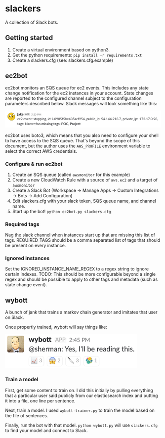 # slackers
A collection of Slack bots.

## Getting started
1. Create a virtual environment based on python3.
2. Get the python requirements: `pip install -r requirements.txt`
3. Create a slackers.cfg (see: slackers.cfg.example)

## ec2bot
ec2bot monitors an SQS queue for ec2 events. This includes any state change notification for the ec2 instances in your account. State changes are reported to the configured channel subject to the configuration parameters described below. Slack messages will look something like this:

![Image of jakebot](jakemsg.png)

ec2bot uses boto3, which means that you also need to configure your shell to have access to the SQS queue. That's beyond the scope of this document, but the author uses the `AWS_PROFILE` environment variable to select the correct AWS credentials.

### Configure & run ec2bot
1. Create an SQS queue (called `awsmonitor` for this example)
2. Create a new CloudWatch Rule with a source of `aws.ec2` and a target of `awsmonitor`
3. Create a Slack Bot (Workspace -> Manage Apps -> Custom Integrations -> Bots -> Add Configuration)
4. Edit slackers.cfg with your slack token, SQS queue name, and channel name.
5. Start up the bot! `python ec2bot.py slackers.cfg`

### Required tags
Nag the slack channel when instances start up that are missing this list of tags. REQUIRED_TAGS should be a comma separated list of tags that should be present on every instance.

### Ignored instances
Set the IGNORED_INSTANCE_NAME_REGEX to a regex string to ignore certain indexes.
TODO: This should be more configurable beyond a single regex and should be possible to apply to other tags and metadata (such as state change event).

## wybott
A bunch of jank that trains a markov chain generator and imitates that user on Slack.

Once propertly trained, wybott will say things like:

![Image of wybott talking](wybott4.png)

### Train a model
First, get some content to train on. I did this initially by pulling everything
that a particular user said publicly from our elasticsearch index and putting it
into a file, one line per sentence.

Next, train a model. I used `wybott-trainer.py` to train the model based on the file of sentences.

Finally, run the bot with that model. `python wybott.py` will use `slackers.cfg` to find your model and connect to Slack.
